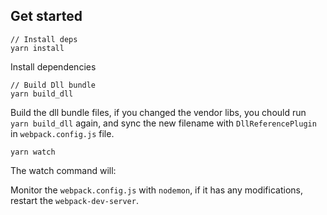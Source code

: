 ## Get started

```
// Install deps
yarn install
```

Install dependencies

```
// Build Dll bundle
yarn build_dll
```

Build the dll bundle files, if you changed the vendor libs, you chould run `yarn build_dll` again, and sync the new filename with `DllReferencePlugin` in `webpack.config.js` file.

```
yarn watch
```

The watch command will:

Monitor the `webpack.config.js` with `nodemon`, if it has any modifications, restart the `webpack-dev-server`.
 